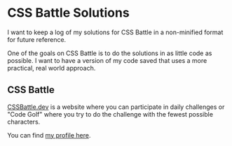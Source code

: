 # CSS Battle Solutions

I want to keep a log of my solutions for CSS Battle in a non-minified format for future reference.

One of the goals on CSS Battle is to do the solutions in as little code as possible. I want to have a version of my code saved that uses a more practical, real world approach.

## CSS Battle

[CSSBattle.dev](https://cssbattle.dev/) is a website where you can participate in daily challenges or "Code Golf" where you try to do the challenge with the fewest possible characters.

You can find [my profile here](https://cssbattle.dev/player/rperry).
